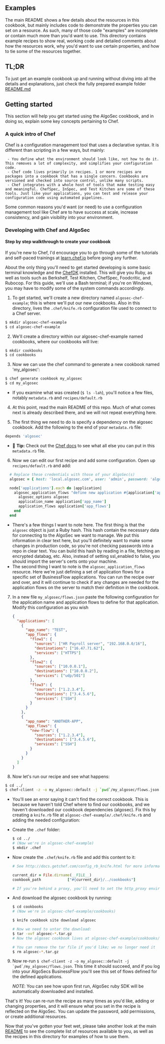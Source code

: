 ## Examples

The main README shows a few details about the resources in this cookbook, but mainly includes code to demonstrate the properties you can set on a resource.
As such, many of those code "examples" are incomplete or contain much more than you'd want to use.
This directory contains example recipes to show real, working code and detailed comments about how the resources work, why you'd want to use certain properties, and how to tie some of the resources together.


## TL;DR

To just get an example cookbook up and running without diving into all the details and explanations, just check the fully prepared example folder [README.md](algosec-chef-example/README.md)

## Getting started

This section will help you get started using the AlgoSec cookbook, and in doing so, explain some key concepts pertaining to Chef.


### A quick intro of Chef

Chef is a configuration management tool that uses a declarative syntax. It is different than scripting in a few ways, but mainly:

     - You define what the environment should look like, not how to do it. This removes a lot of complexity, and simplifies your configuration code.
     - Chef code lives primarily in recipes. 1 or more recipes are packages into a cookbook that has a single concern. Cookbooks are versioned and checked into source control, unlike many scripts.
     - Chef integrates with a whole host of tools that make testing easy and meaningful. ChefSpec, InSpec, and Test Kitchen are some of these tools. Just like your applications, you can test and release your configuration code using automated pipelines.

Some common reasons you'd want (or need) to use a configuration management tool like Chef are to have success at scale, increase consistency, and gain visibility into your environment.


### Developing with Chef and AlgoSec

#### Step by step walkthrough to create your cookbook

If you're new to Chef, I'd encourage you to go through some of the tutorials and self-paced trainings at [learn.chef.io](https://learn.chef.io) before going any further.

About the only thing you'll need to get started developing is some basic terminal knowledge and the [ChefDK](https://downloads.chef.io/chef-dk/) installed. This will give you Ruby, as well as tools such as Berkshelf, Test Kitchen, ChefSpec, Foodcritic, and Rubocop. For this guide, we'll use a Bash terminal; if you're on Windows, you may have to modify some of the system commands accordingly.

1. To get started, we'll create a new directory named `algosec-chef-example`; this is where we'll put our new cookbooks. Also in this directory, lives the `.chef/knife.rb` configuration file used to connect to a Chef server.

  ```bash
  $ mkdir algosec-chef-example
  $ cd algosec-chef-example
  ```
2. We'll create a directory within our algosec-chef-example named cookbooks, where our cookbooks will live:

  ```bash
  $ mkdir cookbooks
  $ cd cookbooks
  ```

3. Now we can use the chef command to generate a new cookbook named 'my_algosec':
  
  ```bash
  $ chef generate cookbook my_algosec
  $ cd my_algosec
  ```
  * If you examine what was created (`$ ls -lah`), you'll notice a few files, notably `metadata.rb` and `recipes/default.rb`

4. At this point, read the main README of this repo. Much of what comes next is already described there, and we will not repeat everything here.

5. The first thing we need to do is specify a dependency on the algosec cookbook. Add the following to the end of your `metadata.rb` file:
  ```ruby
  depends 'algosec'
  ```
  * :pushpin: **Tip:** Check out the [Chef docs](https://docs.chef.io/config_rb_metadata.html) to see what all else you can put in this `metadata.rb` file.

6. Now we can edit our first recipe and add some configuration. Open up `recipes/default.rb` and add:

  ```ruby
    # Replace these credentials with those of your AlgoSec(s)
    algosec = { host: 'local.algosec.com', user: 'admin', password: 'algosec', ssl_enabled: false }

    node['applications'].each do |application|
      algosec_application_flows "define new application #{application['app_name']} flows using a json file" do
        algosec_options algosec
        application_name application['app_name']
        application_flows application['app_flows']
      end
    end
  ```
  * There's a few things I want to note here. The first thing is that the `algosec` object is just a Ruby hash. This hash contain the necessary data for connecting to the AlgoSec we want to manage. We put this information in clear text here, but you'll definitely want to make some changes in production code, so you're not checking passwords into a repo in clear text. You can build this hash by reading in a file, fetching an encrypted databag, etc. Also, instead of setting ssl_enabled to false, you should import the server's certs onto your machine.
  * The second thing I want to note is the `algosec_application_flows` resource. Here we're just defining a set of application flows for a specific set of BusinessFlow applications. You can run the recipe over and over, and it will continue to check if any changes are needed for the application flows on the server to match their definition in the cookbook. 

7. In a new file `my_algosec/flows.json` paste the following configuration for the application name and application flows to define for that application.
    Modify this configuration as you wish
    
    ```json
    {
      "applications": [
        {
          "app_name": "TEST",
          "app_flows": {
            "flow1": {
              "sources": ["HR Payroll server", "192.168.0.0/16"],
              "destinations": ["16.47.71.62"],
              "services": ["HTTPS"]
            },
            "flow2": {
              "sources": ["10.0.0.1"],
              "destinations": ["10.0.0.2"],
              "services": ["udp/501"]
            },
            "flow3": {
              "sources": ["1.2.3.4"],
              "destinations": ["3.4.5.6"],
              "services": ["SSH"]
            }
          }
        },
        {
          "app_name": "ANOTHER-APP",
          "app_flows": {
            "new-flow": {
              "sources": ["1.2.3.4"],
              "destinations": ["3.4.5.6"],
              "services": ["SSH"]
            }
          }
        }
      ]
    }
    ```
8. Now let's run our recipe and see what happens:

  ```bash
  $ cd ../
  $ chef-client -z -o my_algosec::default -j `pwd`/my_algosec/flows.json
  ```

  * You'll see an error saying it can't find the correct cookbook. This is because we haven't told Chef where to find our cookbooks, and we haven't downloaded our cookbook dependencies (algosec). Fix this by creating a `knife.rb` file at `algosec-chef-example/.chef/knife.rb` and adding the needed configuration:
        
  * Create the `.chef` folder:
    ```bash
    $ cd ../
    # (Now we're in algosec-chef-example)
    $ mkdir .chef
    ```
    
  * Now create the `.chef/knife.rb` file and add this content to it:
  
    ```ruby
    # See http://docs.getchef.com/config_rb_knife.html for more information on knife configuration options

    current_dir = File.dirname(__FILE__)
    cookbook_path            ["#{current_dir}/../cookbooks"]

    # If you're behind a proxy, you'll need to set the http_proxy environment variable or set the http_proxy option here
    ```
        
  * And download the algosec cookbook by running:
  
    ```bash
    $ cd cookbooks
    # (Now we're in algosec-chef-example/cookbooks)
    
    $ knife cookbook site download algosec
    
    # Now we need to untar the download:
    $ tar -xvf algosec-*.tar.gz
    # Now the algosec cookbook lives at algosec-chef-example/cookbooks/algosec
    
    # You can remove the tar file if you'd like; we no longer need it
    $ rm algosec-*.tar.gz
    ```

9. Now re-run ```$ chef-client -z -o my_algosec::default -j `pwd`/my_algosec/flows.json```. This time it should succeed, and if you log into your AlgoSecs BusinessFlow you'll see this set of flows defined for the defined applications.

    _NOTE_: You can see how upon first run, AlgoSec ruby SDK will be automatically downloaded and installed.

That's it! You can re-run the recipe as many times as you'd like, adding or changing properties, and it will ensure what you set in the recipe is reflected on the AlgoSec.
You can update the password, add permissions, or create additional resources.

Now that you've gotten your feet wet, please take another look at the main [README](../README.md) to see the complete list of resources available to you, as well as the recipes in this directory for examples of how to use them.
